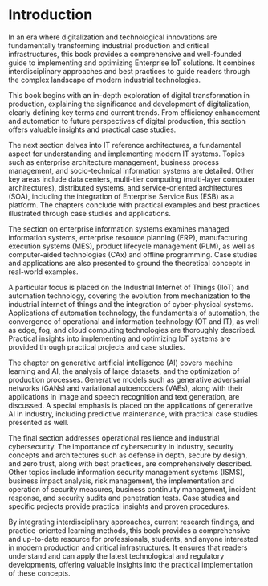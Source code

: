 # Introduction

In an era where digitalization and technological innovations are fundamentally transforming industrial production and critical infrastructures, this book provides a comprehensive and well-founded guide to implementing and optimizing Enterprise IoT solutions. It combines interdisciplinary approaches and best practices to guide readers through the complex landscape of modern industrial technologies.

This book begins with an in-depth exploration of digital transformation in production, explaining the significance and development of digitalization, clearly defining key terms and current trends. From efficiency enhancement and automation to future perspectives of digital production, this section offers valuable insights and practical case studies.

The next section delves into IT reference architectures, a fundamental aspect for understanding and implementing modern IT systems. Topics such as enterprise architecture management, business process management, and socio-technical information systems are detailed. Other key areas include data centers, multi-tier computing (multi-layer computer architectures), distributed systems, and service-oriented architectures (SOA), including the integration of Enterprise Service Bus (ESB) as a platform. The chapters conclude with practical examples and best practices illustrated through case studies and applications.

The section on enterprise information systems examines managed information systems, enterprise resource planning (ERP), manufacturing execution systems (MES), product lifecycle management (PLM), as well as computer-aided technologies (CAx) and offline programming. Case studies and applications are also presented to ground the theoretical concepts in real-world examples.

A particular focus is placed on the Industrial Internet of Things (IIoT) and automation technology, covering the evolution from mechanization to the industrial internet of things and the integration of cyber-physical systems. Applications of automation technology, the fundamentals of automation, the convergence of operational and information technology (OT and IT), as well as edge, fog, and cloud computing technologies are thoroughly described. Practical insights into implementing and optimizing IoT systems are provided through practical projects and case studies.

The chapter on generative artificial intelligence (AI) covers machine learning and AI, the analysis of large datasets, and the optimization of production processes. Generative models such as generative adversarial networks (GANs) and variational autoencoders (VAEs), along with their applications in image and speech recognition and text generation, are discussed. A special emphasis is placed on the applications of generative AI in industry, including predictive maintenance, with practical case studies presented as well.

The final section addresses operational resilience and industrial cybersecurity. The importance of cybersecurity in industry, security concepts and architectures such as defense in depth, secure by design, and zero trust, along with best practices, are comprehensively described. Other topics include information security management systems (ISMS), business impact analysis, risk management, the implementation and operation of security measures, business continuity management, incident response, and security audits and penetration tests. Case studies and specific projects provide practical insights and proven procedures.

By integrating interdisciplinary approaches, current research findings, and practice-oriented learning methods, this book provides a comprehensive and up-to-date resource for professionals, students, and anyone interested in modern production and critical infrastructures. It ensures that readers understand and can apply the latest technological and regulatory developments, offering valuable insights into the practical implementation of these concepts.
